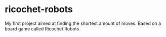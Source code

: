 # ricochet-robots
My first project aimed at finding the shortest amount of moves. Based on a board game called Ricochet Robots
